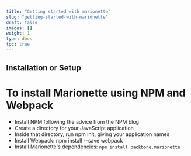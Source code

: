```yaml
---
title: "Getting started with marionette"
slug: "getting-started-with-marionette"
draft: false
images: []
weight: 1
type: docs
toc: true
---
```


## Installation or Setup
# To install Marionette using NPM and Webpack

 - Install NPM following the advice from the NPM blog
 - Create a directory for your JavaScript application
 - Inside that directory, run npm init, giving your application names
 - Install Webpack: npm install --save webpack
 - Install Marionette's dependencies: `npm install backbone.marionette`





